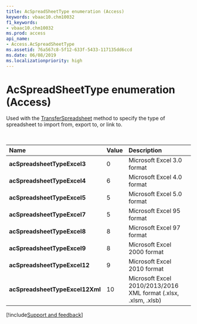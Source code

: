 ```yaml
---
title: AcSpreadSheetType enumeration (Access)
keywords: vbaac10.chm10032
f1_keywords:
- vbaac10.chm10032
ms.prod: access
api_name:
- Access.AcSpreadSheetType
ms.assetid: 76a567c8-5f12-633f-5433-117135dd6ccd
ms.date: 06/08/2019
ms.localizationpriority: high
---
```



# AcSpreadSheetType enumeration (Access)

Used with the [TransferSpreadsheet](Access.DoCmd.TransferSpreadsheet.md) method to specify the type of spreadsheet to import from, export to, or link to.

<br/>

|Name|Value|Description|
|:-----|:-----|:-----|
|**acSpreadsheetTypeExcel3**|0|Microsoft Excel 3.0 format|
|**acSpreadsheetTypeExcel4**|6|Microsoft Excel 4.0 format|
|**acSpreadsheetTypeExcel5**|5|Microsoft Excel 5.0 format|
|**acSpreadsheetTypeExcel7**|5|Microsoft Excel 95 format|
|**acSpreadsheetTypeExcel8**|8|Microsoft Excel 97 format|
|**acSpreadsheetTypeExcel9**|8|Microsoft Excel 2000 format|
|**acSpreadsheetTypeExcel12**|9|Microsoft Excel 2010 format|
|**acSpreadsheetTypeExcel12Xml**|10|Microsoft Excel 2010/2013/2016 XML format (.xlsx, .xlsm, .xlsb)|

[!include[Support and feedback](~/includes/feedback-boilerplate.md)]
